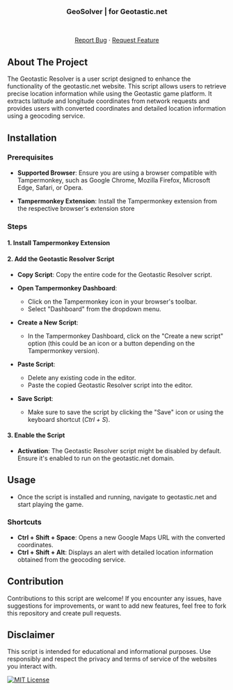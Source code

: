 
<br />
<div  align="center">
</a>
<h3  align="center">GeoSolver | for Geotastic.net</h3>
</br>
<p>
<a  href="https://github.com/othneildrew/Best-README-Template/issues">Report Bug</a>
·
<a  href="https://github.com/othneildrew/Best-README-Template/issues">Request Feature</a>
</p>
</div>


## About The Project
The Geotastic Resolver is a user script designed to enhance the functionality of the geotastic.net website. This script allows users to retrieve precise location information while using the Geotastic game platform. It extracts latitude and longitude coordinates from network requests and provides users with converted coordinates and detailed location information using a geocoding service.

## Installation
### Prerequisites
-   **Supported Browser**: Ensure you are using a browser compatible with Tampermonkey, such as Google Chrome, Mozilla Firefox, Microsoft Edge, Safari, or Opera.
   
-   **Tampermonkey Extension**: Install the Tampermonkey extension from the respective browser's extension store

### Steps

#### 1. Install Tampermonkey Extension

#### 2. Add the Geotastic Resolver Script

-   **Copy Script**: Copy the entire code for the Geotastic Resolver script.
    
-   **Open Tampermonkey Dashboard**:
    
    -   Click on the Tampermonkey icon in your browser's toolbar.
    -   Select "Dashboard" from the dropdown menu.
-   **Create a New Script**:

    -   In the Tampermonkey Dashboard, click on the "Create a new script" option (this could be an icon or a button depending on the Tampermonkey version).
-   **Paste Script**:
    
    -   Delete any existing code in the editor.
    -   Paste the copied Geotastic Resolver script into the editor.
-   **Save Script**:
    
    -   Make sure to save the script by clicking the "Save" icon or using the keyboard shortcut (*Ctrl + S*).

#### 3. Enable the Script

-   **Activation**: The Geotastic Resolver script might be disabled by default. Ensure it's enabled to run on the geotastic.net domain.

## Usage

-   Once the script is installed and running, navigate to geotastic.net and start playing the game.

### Shortcuts

-   **Ctrl + Shift + Space**: Opens a new Google Maps URL with the converted coordinates.
-   **Ctrl + Shift + Alt**: Displays an alert with detailed location information obtained from the geocoding service.

## Contribution

Contributions to this script are welcome! If you encounter any issues, have suggestions for improvements, or want to add new features, feel free to fork this repository and create pull requests.

## Disclaimer

This script is intended for educational and informational purposes. Use responsibly and respect the privacy and terms of service of the websites you interact with.

[![MIT License](https://img.shields.io/badge/License-MIT-green.svg)](https://choosealicense.com/licenses/mit/)
